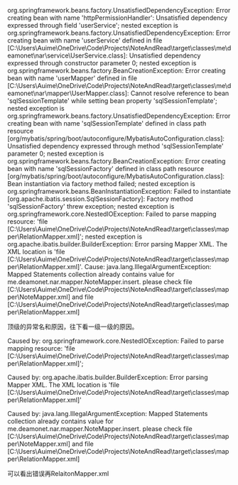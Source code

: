 org.springframework.beans.factory.UnsatisfiedDependencyException: Error creating bean with name 'httpPermissionHandler': Unsatisfied dependency expressed through field 'userService'; nested exception is org.springframework.beans.factory.UnsatisfiedDependencyException: Error creating bean with name 'userService' defined in file [C:\Users\Auime\OneDrive\Code\Projects\NoteAndRead\target\classes\me\deamonet\nar\service\UserService.class]: Unsatisfied dependency expressed through constructor parameter 0; nested exception is org.springframework.beans.factory.BeanCreationException: Error creating bean with name 'userMapper' defined in file [C:\Users\Auime\OneDrive\Code\Projects\NoteAndRead\target\classes\me\deamonet\nar\mapper\UserMapper.class]: Cannot resolve reference to bean 'sqlSessionTemplate' while setting bean property 'sqlSessionTemplate'; nested exception is org.springframework.beans.factory.UnsatisfiedDependencyException: Error creating bean with name 'sqlSessionTemplate' defined in class path resource [org/mybatis/spring/boot/autoconfigure/MybatisAutoConfiguration.class]: Unsatisfied dependency expressed through method 'sqlSessionTemplate' parameter 0; nested exception is org.springframework.beans.factory.BeanCreationException: Error creating bean with name 'sqlSessionFactory' defined in class path resource [org/mybatis/spring/boot/autoconfigure/MybatisAutoConfiguration.class]: Bean instantiation via factory method failed; nested exception is org.springframework.beans.BeanInstantiationException: Failed to instantiate [org.apache.ibatis.session.SqlSessionFactory]: Factory method 'sqlSessionFactory' threw exception; nested exception is org.springframework.core.NestedIOException: Failed to parse mapping resource: 'file [C:\Users\Auime\OneDrive\Code\Projects\NoteAndRead\target\classes\mapper\RelationMapper.xml]'; nested exception is org.apache.ibatis.builder.BuilderException: Error parsing Mapper XML. The XML location is 'file [C:\Users\Auime\OneDrive\Code\Projects\NoteAndRead\target\classes\mapper\RelationMapper.xml]'. Cause: java.lang.IllegalArgumentException: Mapped Statements collection already contains value for me.deamonet.nar.mapper.NoteMapper.insert. please check file [C:\Users\Auime\OneDrive\Code\Projects\NoteAndRead\target\classes\mapper\NoteMapper.xml] and file [C:\Users\Auime\OneDrive\Code\Projects\NoteAndRead\target\classes\mapper\RelationMapper.xml]


顶级的异常名和原因，往下看一级一级的原因。

Caused by: org.springframework.core.NestedIOException: Failed to parse mapping resource: 'file [C:\Users\Auime\OneDrive\Code\Projects\NoteAndRead\target\classes\mapper\RelationMapper.xml]'; 

Caused by: org.apache.ibatis.builder.BuilderException: Error parsing Mapper XML. The XML location is 'file [C:\Users\Auime\OneDrive\Code\Projects\NoteAndRead\target\classes\mapper\RelationMapper.xml]'

Caused by: java.lang.IllegalArgumentException: Mapped Statements collection already contains value for me.deamonet.nar.mapper.NoteMapper.insert. please check file [C:\Users\Auime\OneDrive\Code\Projects\NoteAndRead\target\classes\mapper\NoteMapper.xml] and file [C:\Users\Auime\OneDrive\Code\Projects\NoteAndRead\target\classes\mapper\RelationMapper.xml]

可以看出错误再RelaitonMapper.xml